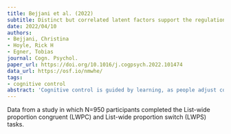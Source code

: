 ```yaml
---
title: Bejjani et al. (2022)
subtitle: Distinct but correlated latent factors support the regulation of learned conflict-control and task-switching
date: 2022/04/10
authors:
- Bejjani, Christina
- Hoyle, Rick H
- Egner, Tobias
journal: Cogn. Psychol.
paper_url: https://doi.org/10.1016/j.cogpsych.2022.101474
data_url: https://osf.io/nmwhe/
tags:
- cognitive control
abstract: 'Cognitive control is guided by learning, as people adjust control to meet changing task demands. The two best-studied instances of control-learning are the enhancement of attentional task focus in response to increased frequencies of incongruent distracter stimuli, reflected in the list-wide proportion congruent (LWPC) effect, and the enhancement of switch-readiness in response to increased frequencies of task switches, reflected in the list-wide proportion switch (LWPS) effect. However, the latent architecture underpinning these adaptations in cognitive stability and flexibility - specifically, whether there is a single, domain-general, or multiple, domain-specific learners - is currently not known. To reveal the underlying structure of control-learning, we had a large sample of participants (N = 950) perform LWPC and LWPS paradigms, and afterwards assessed their explicit awareness of the task manipulations, as well as general cognitive ability and motivation. Structural equation modeling was used to evaluate several preregistered models representing different plausible hypotheses concerning the latent structure of control-learning. Task performance replicated standard LWPC and LWPS effects. Crucially, the model that best fit the data had correlated domain- and context-specific latent factors. Thus, peoples ability to adapt their on-task focus and between-task switch-readiness to changing levels of demand was mediated by distinct (though correlated) underlying factors. Model fit remained good when accounting for speed-accuracy trade-offs, variance in individual cognitive ability and self-reported motivation, as well as self-reported explicit awareness of manipulations and the order in which different levels of demand were experienced. Implications of these results for the cognitive architecture of dynamic cognitive control are discussed.'
---
```


Data from a study in which N=950 participants completed the List-wide proportion congruent (LWPC) and List-wide proportion switch (LWPS) tasks.
